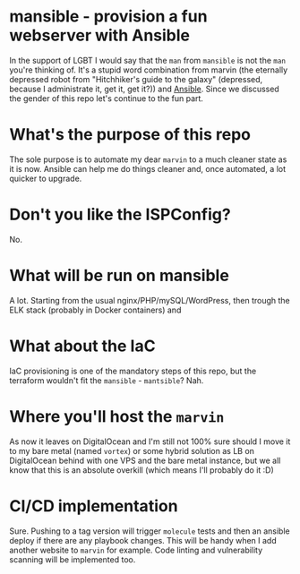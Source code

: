 # mansible - provision a fun webserver with Ansible

In the support of LGBT I would say that the `man` from `mansible` is not the `man` you're thinking of. It's a stupid word combination from marvin (the eternally depressed robot from "Hitchhiker's guide to the galaxy" (depressed, because I administrate it, get it, get it?)) and [Ansible](https://www.ansible.com/). Since we discussed the gender of this repo let's continue to the fun part.

# What's the purpose of this repo

The sole purpose is to automate my dear `marvin` to a much cleaner state as it is now. Ansible can help me do things cleaner and, once automated, a lot quicker to upgrade.

# Don't you like the ISPConfig?

No.

# What will be run on mansible

A lot. Starting from the usual nginx/PHP/mySQL/WordPress, then trough the ELK stack (probably in Docker containers) and 

# What about the IaC

IaC provisioning is one of the mandatory steps of this repo, but the terraform wouldn't fit the `mansible` - `mantsible`? Nah.

# Where you'll host the `marvin`

As now it leaves on DigitalOcean and I'm still not 100% sure should I move it to my bare metal (named `vortex`) or some hybrid solution as LB on DigitalOcean behind with one VPS and the bare metal instance, but we all know that this is an absolute overkill (which means I'll probably do it :D)

# CI/CD implementation
Sure. Pushing to a tag version will trigger `molecule` tests and then an ansible deploy if there are any playbook changes. This will be handy when I add another website to `marvin` for example. Code linting and vulnerability scanning will be implemented too.
